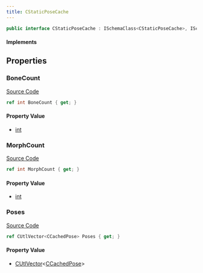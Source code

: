 ```yaml
---
title: CStaticPoseCache
---
```


```csharp
public interface CStaticPoseCache : ISchemaClass<CStaticPoseCache>, ISchemaField, ISchemaClass, INativeHandle
```

#### Implements

## Properties

### BoneCount

[Source Code](https://github.com/swiftly-solution/swiftlys2/blob/main/managed/src/SwiftlyS2.Generated/Schemas/Interfaces/CStaticPoseCache.cs#L19)

```csharp
ref int BoneCount { get; }
```

#### Property Value

- [int](https://learn.microsoft.com/dotnet/api/system.int32)

### MorphCount

[Source Code](https://github.com/swiftly-solution/swiftlys2/blob/main/managed/src/SwiftlyS2.Generated/Schemas/Interfaces/CStaticPoseCache.cs#L21)

```csharp
ref int MorphCount { get; }
```

#### Property Value

- [int](https://learn.microsoft.com/dotnet/api/system.int32)

### Poses

[Source Code](https://github.com/swiftly-solution/swiftlys2/blob/main/managed/src/SwiftlyS2.Generated/Schemas/Interfaces/CStaticPoseCache.cs#L17)

```csharp
ref CUtlVector<CCachedPose> Poses { get; }
```

#### Property Value

- [CUtlVector](/docs/api/-1)<[CCachedPose](/docs/api/shared/schemadefinitions/ccachedpose)>

